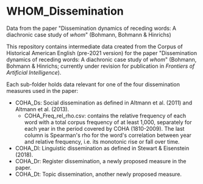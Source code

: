 # WHOM_Dissemination
Data from the paper "Dissemination dynamics of receding words: A diachronic case study of *whom*" (Bohmann, Bohmann &amp; Hinrichs)

This repository contains intermediate data created from the Corpus of Historical American English (pre-2021 version) for the paper "Dissemination dynamics of receding words: A diachronic case study of *whom*" (Bohmann, Bohmann &amp; Hinrichs; currently under revision for publication in *Frontiers of Artificial Intelligence*).

Each sub-folder holds data relevant for one of the four dissemination measures used in the paper:

* COHA_Ds: Social dissemination as defined in Altmann et al. (2011) and Altmann et al. (2013).
   * COHA_Freq_rel_rho.csv: contains the relative frequency of each word with a total corpus frequency of at least 1,000, separately for each year in the period covered by COHA (1810-2009). The last column is Spearman's rho for the word's correlation between year and relative frequency, i.e. its monotonic rise or fall over time.
* COHA_Dl: Linguistic dissemination as defined in Stewart & Eisenstein (2018).
* COHA_Dr: Register dissemination, a newly proposed measure in the paper.
* COHA_Dt: Topic dissemination, another newly proposed measure.

